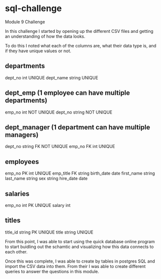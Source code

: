# sql-challenge
Module 9 Challenge

In this challenge I started by opening up the different CSV files and getting an understanding of how the data looks.

To do this I noted what each of the columns are, what their data type is, and if they have unique values or not.

departments
-
dept_no int UNIQUE
dept_name string UNIQUE

dept_emp (1 employee can have multiple departments)
-
emp_no int NOT UNIQUE
dept_no string NOT UNIQUE

dept_manager (1 department can have multiple managers)
----
dept_no string FK NOT UNIQUE
emp_no FK int UNIQUE

employees
-
emp_no PK int UNIQUE
emp_title FK string
birth_date date
first_name string
last_name string
sex string
hire_date date

salaries
-
emp_no int PK UNIQUE
salary int

titles
-
title_id string PK UNIQUE
title string UNIQUE

From this point, I was able to start using the quick database online program to start buidling out the schamtic and visualizing how this data connects to each other.

Once this was complete, I was able to create by tables in postgres SQL and import the CSV data into them. From their I was able to create different queries to answer the questions in this module.